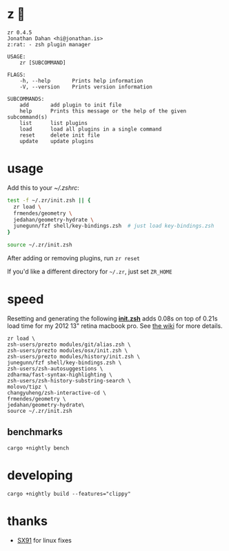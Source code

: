 # z :rat:

    zr 0.4.5
    Jonathan Dahan <hi@jonathan.is>
    z:rat: - zsh plugin manager

    USAGE:
        zr [SUBCOMMAND]

    FLAGS:
        -h, --help       Prints help information
        -V, --version    Prints version information

    SUBCOMMANDS:
        add       add plugin to init file
        help      Prints this message or the help of the given subcommand(s)
        list      list plugins
        load      load all plugins in a single command
        reset     delete init file
        update    update plugins


# usage

Add this to your *~/.zshrc*:

```zsh
test -f ~/.zr/init.zsh || {
  zr load \
  frmendes/geometry \
  jedahan/geometry-hydrate \
  junegunn/fzf shell/key-bindings.zsh  # just load key-bindings.zsh
}

source ~/.zr/init.zsh
```

After adding or removing plugins, run `zr reset`

If you'd like a different directory for `~/.zr`, just set `ZR_HOME`

# speed

Resetting and generating the following __[init.zsh][]__ adds 0.08s on top of 0.21s load time for my 2012 13" retina macbook pro.
See [the wiki](https://github.com/jedahan/zr/wiki) for more details.

    zr load \
    zsh-users/prezto modules/git/alias.zsh \
    zsh-users/prezto modules/osx/init.zsh \
    zsh-users/prezto modules/history/init.zsh \
    junegunn/fzf shell/key-bindings.zsh \
    zsh-users/zsh-autosuggestions \
    zdharma/fast-syntax-highlighting \
    zsh-users/zsh-history-substring-search \
    molovo/tipz \
    changyuheng/zsh-interactive-cd \
    frmendes/geometry \
    jedahan/geometry-hydrate\
    source ~/.zr/init.zsh

## benchmarks

    cargo +nightly bench

# developing

    cargo +nightly build --features="clippy"

[init.zsh]: https://github.com/jedahan/dotfiles/blob/master/.zshrc

# thanks

- [SX91](https://github.com/SX91) for linux fixes
